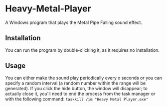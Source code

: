 # Heavy-Metal-Player
A Windows program that plays the Metal Pipe Falling sound effect.

## Installation
You can run the program by double-clicking it, as it requires no installation.

## Usage
You can either make the sound play periodically every x seconds or you can specify a random interval (a random number within the range will be generated).
If you click the hide button, the window will disappear; to actually close it, you'll need to end the process from the task manager or with the following command: `taskkill /im "Heavy Metal Player.exe"`

